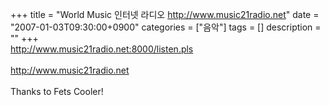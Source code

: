 +++
title = "World Music 인터넷 라디오 http://www.music21radio.net"
date = "2007-01-03T09:30:00+0900"
categories = ["음악"]
tags = []
description = ""
+++
<span class="copyright_entry" style="display:block;" title="World Music 인터넷 라디오 http://www.music21radio.net@@**@@http://shed.egloos.com/1483222"></span>http://www.music21radio.net:8000/listen.pls
<br>
<br>http://www.music21radio.net
<br>
<br>Thanks to Fets Cooler! 
<!--
       <rdf:RDF xmlns:rdf="http://www.w3.org/1999/02/22-rdf-syntax-ns#"
		    xmlns:dc="http://purl.org/dc/elements/1.1/"
		    xmlns:trackback="http://madskills.com/public/xml/rss/module/trackback/">
       <rdf:Description
	        rdf:about="http://shed.egloos.com/1483222"
	        dc:identifier="http://shed.egloos.com/1483222"
	        dc:title="World Music 인터넷 라디오 http://www.music21radio.net"
	        trackback:ping="http://shed.egloos.com/tb/1483222"/>
       </rdf:RDF>
       -->

<ul></ul>